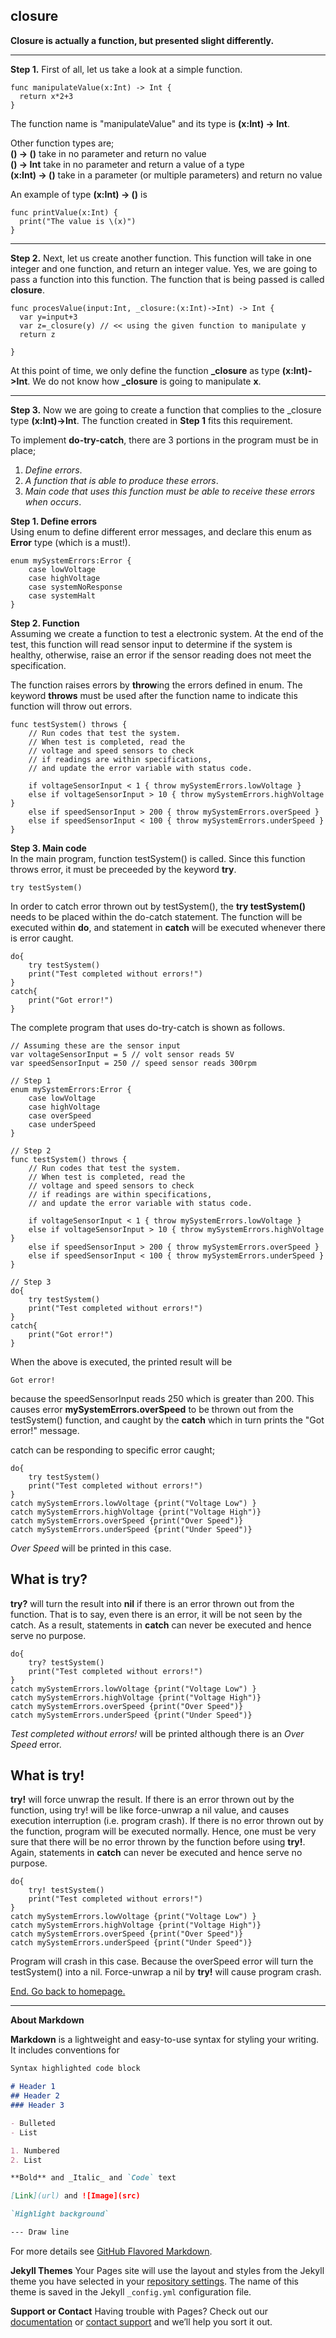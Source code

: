 ## closure
**Closure is actually a function, but presented slight differently.**

---
**Step 1.** First of all, let us take a look at a simple function.
```
func manipulateValue(x:Int) -> Int {
  return x*2+3
}
```
The function name is "manipulateValue" and its type is **(x:Int) -> Int**.  

Other function types are;  
**() -> ()**      take in no parameter and return no value  
**() -> Int**     take in no parameter and return a value of a type  
**(x:Int) -> ()** take in a parameter (or multiple parameters) and return no value  

An example of type **(x:Int) -> ()** is
```
func printValue(x:Int) {
  print("The value is \(x)")
}
```
---
**Step 2.** Next, let us create another function. This function will take in one integer and one function, and return an integer value. Yes, we are going to pass a function into this function. The function that is being passed is called **closure**.
```
func procesValue(input:Int, _closure:(x:Int)->Int) -> Int {
  var y=input+3
  var z=_closure(y) // << using the given function to manipulate y
  return z

}
```
At this point of time, we only define the function **_closure** as type **(x:Int)->Int**. We do not know how **_closure** is going to manipulate **x**.
  
---
**Step 3.** Now we are going to create a function that complies to the _closure type **(x:Int)->Int**. The function created in **Step 1** fits this requirement.




To implement **do-try-catch**, there are 3 portions in the program must be in place;  
1. *Define errors*.  
2. *A function that is able to produce these errors*.  
3. *Main code that uses this function must be able to receive these errors when occurs*.  
  
**Step 1. Define errors**  
Using enum to define different error messages, and declare this enum as **Error** type (which is a must!).
```
enum mySystemErrors:Error {
    case lowVoltage
    case highVoltage
    case systemNoResponse
    case systemHalt
}
```
**Step 2. Function**  
Assuming we create a function to test a electronic system. At the end of the test, this function will read sensor input to determine if the system is healthy, otherwise, raise an error if the sensor reading does not meet the specification.  
  
The function raises errors by **throw**ing the errors defined in enum. The keyword **throws** must be used after the function name to indicate this function will throw out errors.
```
func testSystem() throws {
    // Run codes that test the system.
    // When test is completed, read the
    // voltage and speed sensors to check
    // if readings are within specifications,
    // and update the error variable with status code.
 
    if voltageSensorInput < 1 { throw mySystemErrors.lowVoltage }
    else if voltageSensorInput > 10 { throw mySystemErrors.highVoltage }
    else if speedSensorInput > 200 { throw mySystemErrors.overSpeed }
    else if speedSensorInput < 100 { throw mySystemErrors.underSpeed }
}
```
**Step 3. Main code**  
In the main program, function testSystem() is called. Since this function throws error, it must be preceeded by the keyword **try**.
```
try testSystem()
```
In order to catch error thrown out by testSystem(), the **try testSystem()** needs to be placed within the do-catch statement. The function will be executed within **do**, and statement in **catch** will be executed whenever there is error caught.
```
do{
    try testSystem()
    print("Test completed without errors!")
}
catch{
    print("Got error!")
}
```
The complete program that uses do-try-catch is shown as follows.
```
// Assuming these are the sensor input
var voltageSensorInput = 5 // volt sensor reads 5V
var speedSensorInput = 250 // speed sensor reads 300rpm

// Step 1
enum mySystemErrors:Error {
    case lowVoltage
    case highVoltage
    case overSpeed
    case underSpeed
}

// Step 2
func testSystem() throws {
    // Run codes that test the system.
    // When test is completed, read the
    // voltage and speed sensors to check
    // if readings are within specifications,
    // and update the error variable with status code.
 
    if voltageSensorInput < 1 { throw mySystemErrors.lowVoltage }
    else if voltageSensorInput > 10 { throw mySystemErrors.highVoltage }
    else if speedSensorInput > 200 { throw mySystemErrors.overSpeed }
    else if speedSensorInput < 100 { throw mySystemErrors.underSpeed }
}

// Step 3
do{
    try testSystem()
    print("Test completed without errors!")
}
catch{
    print("Got error!")
}
```
When the above is executed, the printed result will be
```
Got error!
```
because the speedSensorInput reads 250 which is greater than 200. This causes error **mySystemErrors.overSpeed** to be thrown out from the testSystem() function, and caught by the **catch** which in turn prints the "Got error!" message.
  
catch can be responding to specific error caught;
```
do{
    try testSystem()
    print("Test completed without errors!")
}
catch mySystemErrors.lowVoltage {print("Voltage Low") }
catch mySystemErrors.highVoltage {print("Voltage High")}
catch mySystemErrors.overSpeed {print("Over Speed")}
catch mySystemErrors.underSpeed {print("Under Speed")}
```
*Over Speed* will be printed in this case.

## What is try?
**try?** will turn the result into **nil** if there is an error thrown out from the function. That is to say, even there is an error, it will be not seen by the catch. As a result, statements in **catch** can never be executed and hence serve no purpose.
```
do{
    try? testSystem()
    print("Test completed without errors!")
}
catch mySystemErrors.lowVoltage {print("Voltage Low") }
catch mySystemErrors.highVoltage {print("Voltage High")}
catch mySystemErrors.overSpeed {print("Over Speed")}
catch mySystemErrors.underSpeed {print("Under Speed")}
```
*Test completed without errors!* will be printed although there is an *Over Speed* error.


## What is try!
**try!** will force unwrap the result. If there is an error thrown out by the function, using try! will be like force-unwrap a nil value, and causes execution interruption (i.e. program crash). If there is no error thrown out by the function, program will be executed normally. Hence, one must be very sure that there will be no error thrown by the function before using **try!**. Again, statements in **catch** can never be executed and hence serve no purpose.
```
do{
    try! testSystem()
    print("Test completed without errors!")
}
catch mySystemErrors.lowVoltage {print("Voltage Low") }
catch mySystemErrors.highVoltage {print("Voltage High")}
catch mySystemErrors.overSpeed {print("Over Speed")}
catch mySystemErrors.underSpeed {print("Under Speed")}
```
Program will crash in this case. Because the overSpeed error will turn the testSystem() into a nil. Force-unwrap a nil by **try!** will cause program crash.

  
  
[End. Go back to homepage.](https://siewmeng.github.io/swift/)

-------------------------------------------------------------------------

**About Markdown**

**Markdown** is a lightweight and easy-to-use syntax for styling your writing. It includes conventions for

```markdown
Syntax highlighted code block

# Header 1
## Header 2
### Header 3

- Bulleted
- List

1. Numbered
2. List

**Bold** and _Italic_ and `Code` text

[Link](url) and ![Image](src)

`Highlight background`

--- Draw line

```
For more details see [GitHub Flavored Markdown](https://guides.github.com/features/mastering-markdown/).

**Jekyll Themes**
Your Pages site will use the layout and styles from the Jekyll theme you have selected in your [repository settings](https://github.com/siewmeng/sm/settings). The name of this theme is saved in the Jekyll `_config.yml` configuration file.

**Support or Contact**
Having trouble with Pages? Check out our [documentation](https://help.github.com/categories/github-pages-basics/) or [contact support](https://github.com/contact) and we’ll help you sort it out.
